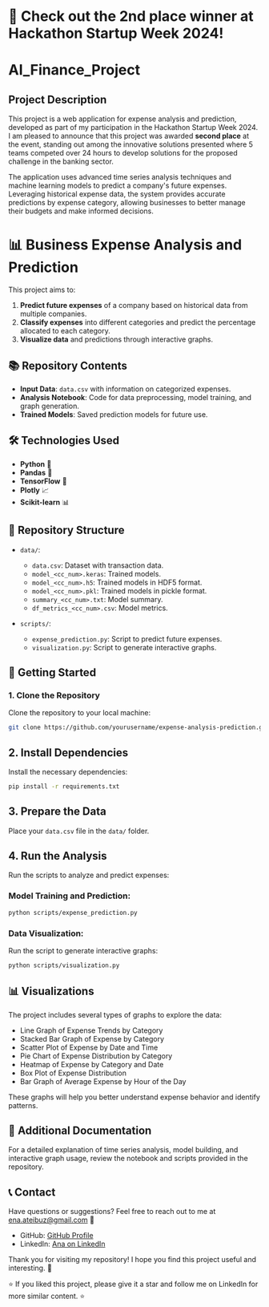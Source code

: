 # 🚀 Check out the 2nd place winner at Hackathon Startup Week 2024!

# AI_Finance_Project


## Project Description

This project is a web application for expense analysis and prediction, developed as part of my participation in the Hackathon Startup Week 2024. I am pleased to announce that this project was awarded **second place** at the event, standing out among the innovative solutions presented where 5 teams competed over 24 hours to develop solutions for the proposed challenge in the banking sector.

The application uses advanced time series analysis techniques and machine learning models to predict a company's future expenses. Leveraging historical expense data, the system provides accurate predictions by expense category, allowing businesses to better manage their budgets and make informed decisions.

# 📊 Business Expense Analysis and Prediction

This project aims to:

1. **Predict future expenses** of a company based on historical data from multiple companies.
2. **Classify expenses** into different categories and predict the percentage allocated to each category.
3. **Visualize data** and predictions through interactive graphs.

## 📚 Repository Contents

- **Input Data**: `data.csv` with information on categorized expenses.
- **Analysis Notebook**: Code for data preprocessing, model training, and graph generation.
- **Trained Models**: Saved prediction models for future use.

## 🛠 Technologies Used

- **Python** 🐍
- **Pandas** 🧩
- **TensorFlow** 🤖
- **Plotly** 📈
- **Scikit-learn** 📊

## 📁 Repository Structure

- `data/`:
  - `data.csv`: Dataset with transaction data.
  - `model_<cc_num>.keras`: Trained models.
  - `model_<cc_num>.h5`: Trained models in HDF5 format.
  - `model_<cc_num>.pkl`: Trained models in pickle format.
  - `summary_<cc_num>.txt`: Model summary.
  - `df_metrics_<cc_num>.csv`: Model metrics.

- `scripts/`:
  - `expense_prediction.py`: Script to predict future expenses.
  - `visualization.py`: Script to generate interactive graphs.

## 🚀 Getting Started

### 1. Clone the Repository

Clone the repository to your local machine:
```bash
git clone https://github.com/yourusername/expense-analysis-prediction.git
```
## 2. Install Dependencies

Install the necessary dependencies:

```bash
pip install -r requirements.txt
```
## 3. Prepare the Data

Place your `data.csv` file in the `data/` folder.

## 4. Run the Analysis

Run the scripts to analyze and predict expenses:

### Model Training and Prediction:

```bash
python scripts/expense_prediction.py
```

### Data Visualization:

Run the script to generate interactive graphs:

```bash
python scripts/visualization.py
```

## 📊 Visualizations

The project includes several types of graphs to explore the data:

- Line Graph of Expense Trends by Category
- Stacked Bar Graph of Expense by Category
- Scatter Plot of Expense by Date and Time
- Pie Chart of Expense Distribution by Category
- Heatmap of Expense by Category and Date
- Box Plot of Expense Distribution
- Bar Graph of Average Expense by Hour of the Day

These graphs will help you better understand expense behavior and identify patterns.

## 📝 Additional Documentation

For a detailed explanation of time series analysis, model building, and interactive graph usage, review the notebook and scripts provided in the repository.

## 📞 Contact

Have questions or suggestions? Feel free to reach out to me at ena.ateibuz@gmail.com 💬

- GitHub: [GitHub Profile](https://github.com/yourusername)
- LinkedIn: [Ana on LinkedIn](https://www.linkedin.com/in/ana-zubieta/)

Thank you for visiting my repository! I hope you find this project useful and interesting. 🙌

⭐ If you liked this project, please give it a star and follow me on LinkedIn for more similar content. ⭐
